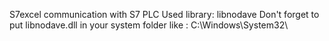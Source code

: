 S7excel communication with S7 PLC
Used library: libnodave
Don't forget to put libnodave.dll in your system folder like : C:\Windows\System32\
